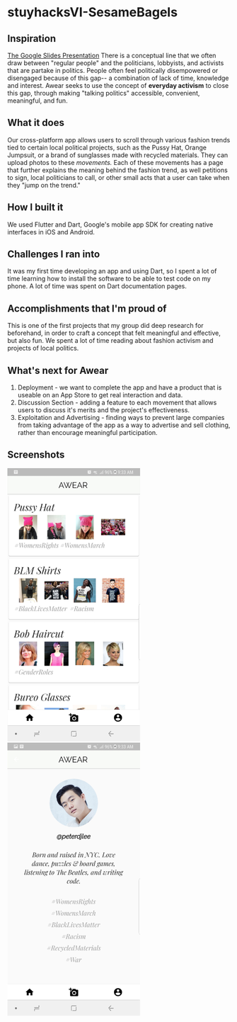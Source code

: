 # stuyhacksVI-SesameBagels

## Inspiration
[The Google Slides Presentation](https://docs.google.com/presentation/d/15dNuSjVEyI6_EFuZF-LDctQIQaaTTXMx5yvhgx5OOLQ/edit?usp=sharing)
There is a conceptual line that we often draw between "regular people" and the politicians, lobbyists, and activists that are partake in politics. People often feel politically disempowered or disengaged because of this gap-- a combination of lack of time, knowledge and interest. Awear seeks to use the concept of **everyday activism** to close this gap, through making "talking politics" accessible, convenient, meaningful, and fun.

## What it does
Our cross-platform app allows users to scroll through various fashion trends tied to certain local political projects, such as the Pussy Hat, Orange Jumpsuit, or a brand of sunglasses made with recycled materials. They can upload photos to these *movements.* Each of these movements has a page that further explains the meaning behind the fashion trend, as well petitions to sign, local politicians to call, or other small acts that a user can take when they "jump on the trend."

## How I built it
We used Flutter and Dart, Google's mobile app SDK for creating native interfaces in iOS and Android.

## Challenges I ran into
It was my first time developing an app and using Dart, so I spent a lot of time learning how to install the software to be able to test code on my phone. A lot of time was spent on Dart documentation pages.

## Accomplishments that I'm proud of
This is one of the first projects that my group did deep research for beforehand, in order to craft a concept that felt meaningful and effective, but also fun. We spent a lot of time reading about fashion activism and projects of local politics.

## What's next for Awear
1. Deployment - we want to complete the app and have a product that is useable on an App Store to get real interaction and data. 
2. Discussion Section - adding a feature to each movement that allows users to discuss it's merits and the project's effectiveness.
3. Exploitation and Advertising - finding ways to prevent large companies from taking advantage of the app as a way to advertise and sell clothing, rather than encourage meaningful participation.

## Screenshots
<img src="/awear/assets/images/screenshot1.jpg" alt="Main page screenshot" width="300"/> 
<img src="/awear/assets/images/screenshot2.jpg" alt="Profile page screenshot" width="300"/>
